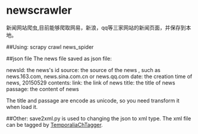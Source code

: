 # newscrawler
新闻网站爬虫,目前能够爬取网易，新浪，qq等三家网站的新闻页面，并保存到本地。



##Using:
    scrapy crawl news_spider

##json file
The news file saved as json file:

newsId: the news's id
source: the source of the news , such as news.163.com, news.sina.com.cn or news.qq.com
date: the creation time of news, 20150529
contents:
    link: the link of news
    title: the title of news
    passage: the content of news


The title and passage are encode as unicode, so you need transform it when load it.

##Other:
save2xml.py is used to changing the json to xml type. 
The xml file can be tagged by [TemporaliaChTagger](https://github.com/ntcirtemporalia/TemporaliaChTagger.git).

